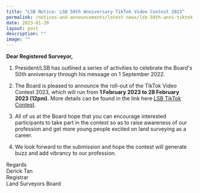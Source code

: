 ```yaml
---
title: "LSB Notice: LSB 50th Anniversary TikTok Video Contest 2023"
permalink: /notices-and-announcements/latest-news/lsb-50th-anni-tiktok-contest-2023/
date: 2023-01-20
layout: post
description: ""
image: ""
---
```

**Dear Registered Surveyor,** <br>

1. President/LSB has outlined a series of activities to celebrate the Board's 50th anniversary through his message on 1 September 2022.<br>



2. The Board is pleased to announce the roll-out of the TikTok Video Contest 2023, which will run from **1 February 2023 to 28 February 2023 (12pm).** More details can be found in the link here [LSB TikTok Contest](/files/LSB_TikTok_Contest.pdf). <br>



3. All of us at the Board hope that you can encourage interested participants to take part in the contest so as to raise awareness of our profession and get more young people excited on land surveying as a career.<br>



4. We look forward to the submission and hope the contest will generate buzz and add vibrancy to our profession. <br>

Regards <br>
Derick Tan <br>
Registrar <br>
Land Surveyors Board <br>